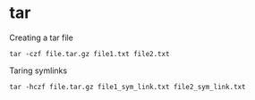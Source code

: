 # tar

Creating a tar file

```
tar -czf file.tar.gz file1.txt file2.txt
```

Taring symlinks

```
tar -hczf file.tar.gz file1_sym_link.txt file2_sym_link.txt
```

